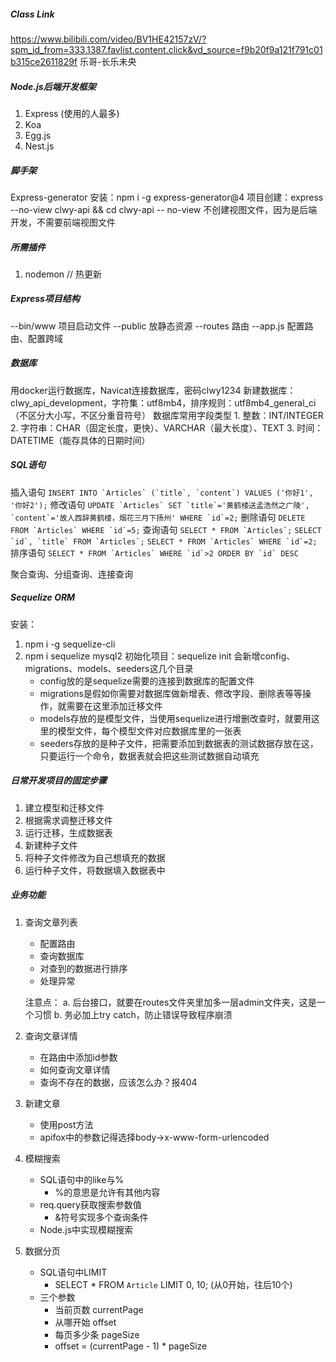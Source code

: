 ##### Class Link
https://www.bilibili.com/video/BV1HE42157zV/?spm_id_from=333.1387.favlist.content.click&vd_source=f9b20f9a121f791c01b315ce2611829f
乐哥-长乐未央

##### Node.js后端开发框架
1. Express (使用的人最多)
2. Koa
3. Egg.js
4. Nest.js

##### 脚手架
Express-generator
安装：npm i -g express-generator@4
项目创建：express --no-view clwy-api && cd clwy-api
 -- no-view 不创建视图文件，因为是后端开发，不需要前端视图文件
 
 ##### 所需插件
 1. nodemon // 热更新

 ##### Express项目结构
 --bin/www 项目启动文件
 --public 放静态资源
 --routes 路由
 --app.js 配置路由、配置跨域

 ##### 数据库
 用docker运行数据库，Navicat连接数据库，密码clwy1234
 新建数据库：clwy_api_development，字符集：utf8mb4，排序规则：utf8mb4_general_ci（不区分大小写，不区分重音符号）
 数据库常用字段类型
    1. 整数：INT/INTEGER
    2. 字符串：CHAR（固定长度，更快）、VARCHAR（最大长度）、TEXT
    3. 时间：DATETIME（能存具体的日期时间）

##### SQL语句
插入语句
   ```INSERT INTO `Articles` (`title`, `content`) VALUES ('你好1', '你好2');```
修改语句
   ```UPDATE `Articles` SET `title`='黄鹤楼送孟浩然之广陵', `content`='故人西辞黄鹤楼，烟花三月下扬州' WHERE `id`=2;```
删除语句
   ```DELETE FROM `Articles` WHERE `id`=5;```
查询语句
   ```SELECT * FROM `Articles`;```
   ```SELECT `id`, `title` FROM `Articles`;```
   ```SELECT * FROM `Articles` WHERE `id`=2;```
排序语句
   ```SELECT * FROM `Articles` WHERE `id`>2 ORDER BY `id` DESC```

聚合查询、分组查询、连接查询

##### Sequelize ORM
安装：
   1. npm i -g sequelize-cli
   2. npm i sequelize mysql2
初始化项目：sequelize init
      会新增config、migrations、models、seeders这几个目录
         - config放的是sequelize需要的连接到数据库的配置文件
         - migrations是假如你需要对数据库做新增表、修改字段、删除表等等操作，就需要在这里添加迁移文件
         - models存放的是模型文件，当使用sequelize进行增删改查时，就要用这里的模型文件，每个模型文件对应数据库里的一张表
         - seeders存放的是种子文件，把需要添加到数据表的测试数据存放在这，只要运行一个命令，数据表就会把这些测试数据自动填充

##### 日常开发项目的固定步骤
1. 建立模型和迁移文件
2. 根据需求调整迁移文件
3. 运行迁移，生成数据表
4. 新建种子文件
5. 将种子文件修改为自己想填充的数据
6. 运行种子文件，将数据填入数据表中

##### 业务功能
1. 查询文章列表
   - 配置路由
   - 查询数据库
   - 对查到的数据进行排序
   - 处理异常
   
   注意点：
      a. 后台接口，就要在routes文件夹里加多一层admin文件夹，这是一个习惯
      b. 务必加上try catch，防止错误导致程序崩溃
2. 查询文章详情
   - 在路由中添加id参数
   - 如何查询文章详情
   - 查询不存在的数据，应该怎么办？报404
3. 新建文章
   - 使用post方法
   - apifox中的参数记得选择body->x-www-form-urlencoded
4. 模糊搜索
   - SQL语句中的like与% 
     - %的意思是允许有其他内容
   - req.query获取搜索参数值
     - &符号实现多个查询条件
   - Node.js中实现模糊搜索
5. 数据分页
   - SQL语句中LIMIT
     - SELECT * FROM `Article` LIMIT 0, 10;   (从0开始，往后10个)
   - 三个参数
     - 当前页数 currentPage
     - 从哪开始 offset
     - 每页多少条 pageSize
     - offset = (currentPage - 1) * pageSize